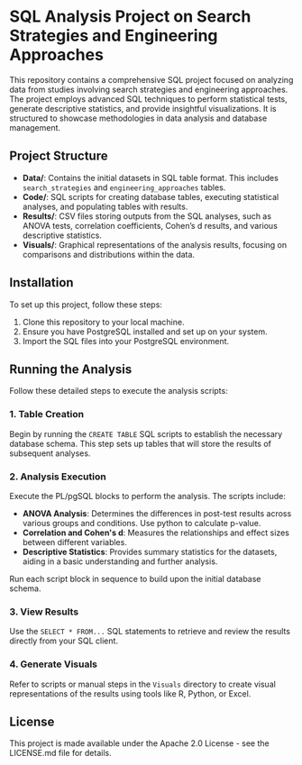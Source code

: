 # SQL Analysis Project on Search Strategies and Engineering Approaches

This repository contains a comprehensive SQL project focused on analyzing data from studies involving search strategies and engineering approaches. The project employs advanced SQL techniques to perform statistical tests, generate descriptive statistics, and provide insightful visualizations. It is structured to showcase methodologies in data analysis and database management.

## Project Structure

- **Data/**: Contains the initial datasets in SQL table format. This includes `search_strategies` and `engineering_approaches` tables.
- **Code/**: SQL scripts for creating database tables, executing statistical analyses, and populating tables with results.
- **Results/**: CSV files storing outputs from the SQL analyses, such as ANOVA tests, correlation coefficients, Cohen’s d results, and various descriptive statistics.
- **Visuals/**: Graphical representations of the analysis results, focusing on comparisons and distributions within the data.

## Installation

To set up this project, follow these steps:

1. Clone this repository to your local machine.
2. Ensure you have PostgreSQL installed and set up on your system.
3. Import the SQL files into your PostgreSQL environment.

## Running the Analysis

Follow these detailed steps to execute the analysis scripts:

### 1. Table Creation
Begin by running the `CREATE TABLE` SQL scripts to establish the necessary database schema. This step sets up tables that will store the results of subsequent analyses.

### 2. Analysis Execution
Execute the PL/pgSQL blocks to perform the analysis. The scripts include:

- **ANOVA Analysis**: Determines the differences in post-test results across various groups and conditions. Use python to calculate p-value.
- **Correlation and Cohen's d**: Measures the relationships and effect sizes between different variables.
- **Descriptive Statistics**: Provides summary statistics for the datasets, aiding in a basic understanding and further analysis.

Run each script block in sequence to build upon the initial database schema.

### 3. View Results
Use the `SELECT * FROM...` SQL statements to retrieve and review the results directly from your SQL client.

### 4. Generate Visuals
Refer to scripts or manual steps in the `Visuals` directory to create visual representations of the results using tools like R, Python, or Excel.

## License
This project is made available under the Apache 2.0 License - see the LICENSE.md file for details.
